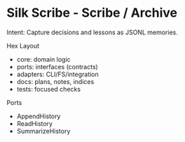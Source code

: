 <!-- Updated: 2025-09-18T13:32:25.854Z -->
# Silk Scribe - Scribe / Archive

Intent: Capture decisions and lessons as JSONL memories.

Hex Layout
- core: domain logic
- ports: interfaces (contracts)
- adapters: CLI/FS/integration
- docs: plans, notes, indices
- tests: focused checks

Ports
- AppendHistory
- ReadHistory
- SummarizeHistory

